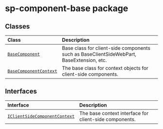 # sp-component-base package



## Classes

| Class	   |  Description |
|:-------------|:---------------|
| [`BaseComponent`](./sp-component-base/class/basecomponent.md)     | Base class for client-side components such as BaseClientSideWebPart, BaseExtension, etc. |
| [`BaseComponentContext`](./sp-component-base/class/basecomponentcontext.md)     | The base class for context objects for client-side components. |



## Interfaces

| Interface	   |  Description |
|:-------------|:---------------|
| [`IClientSideComponentContext`](./sp-component-base/interface/iclientsidecomponentcontext.md)   | The base context interface for client-side components.  |






